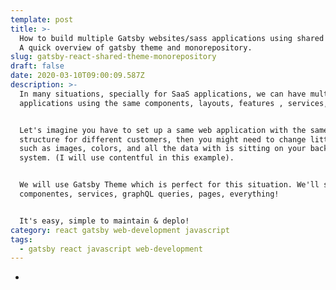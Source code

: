 ```yaml
---
template: post
title: >-
  How to build multiple Gatsby websites/sass applications using shared themes .
  A quick overview of gatsby theme and monorepository.
slug: gatsby-react-shared-theme-monorepository
draft: false
date: 2020-03-10T09:00:09.587Z
description: >-
  In many situations, specially for SaaS applications, we can have multiples web
  applications using the same components, layouts, features , services, etc.


  Let's imagine you have to set up a same web application with the same data
  structure for different customers, then you might need to change little things
  such as images, colors, and all the data with is sitting on your backend crm
  system. (I will use contentful in this example).


  We will use Gatsby Theme which is perfect for this situation. We'll share
  componentes, services, graphQL queries, pages, everything!


  It's easy, simple to maintain & deplo!
category: react gatsby web-development javascript
tags:
  - gatsby react javascript web-development
---
```

* ![]()
